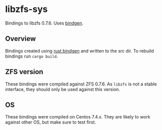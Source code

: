 # libzfs-sys

Bindings to libzfs 0.7.6. Uses [bindgen](https://github.com/rust-lang-nursery/rust-bindgen).

## Overview

Bindings created using [rust bindgen](https://github.com/rust-lang-nursery/rust-bindgen) and written
to the src dir. To rebuild bindings run `cargo build`.

## ZFS version

These bindings were compiled against ZFS 0.7.6. As `libzfs` is not a stable interface,
they should only be used against this version.

## OS

These bindings were compiled on Centos 7.4.x. They are likely to work against other
OS, but make sure to test first.
